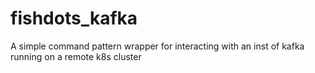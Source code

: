 # fishdots_kafka
A simple command pattern wrapper for interacting with an inst of kafka running on a remote k8s cluster
